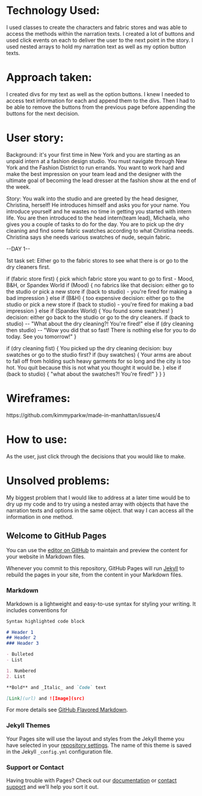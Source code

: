<h1>Technology Used:</h1>
I used classes to create the characters and fabric stores and was able to access the methods within the narration texts. I created a lot of buttons and used click events on each to deliver the user to the next point in the story. I used nested arrays to hold my narration text as well as my option button texts.

<h1> Approach taken:</h1>
I created divs for my text as well as the option buttons. I knew I needed to access text information for each and append them to the divs. Then I had to be able to remove the buttons from the previous page before appending the buttons for the next decision. 

<h1>User story:</h1>

Background: it's your first time in New York and you are starting as an unpaid
intern at a fashion design studio. You must navigate through New York and the
Fashion District to run errands. You want to work hard and make the best
impression on your team lead and the designer with the ultimate goal of becoming
the lead dresser at the fashion show at the end of the week.

Story:
You walk into the studio and are greeted by the head designer, Christina, herself! He
introduces himself and asks you for your name. You introduce yourself and he
wastes no time in getting you started with intern life. You are then introduced
to the head intern(team lead), Michaela, who gives you a couple of tasks to do
for the day. You are to pick up the dry cleaning and find some fabric swatches
according to what Christina needs. Christina says she needs various swatches of nude, sequin fabric.

--DAY 1--

1st task set:
Either go to the fabric stores to see what there is or go to the dry cleaners first.

if (fabric store first) {
  pick which fabric store you want to go to first - Mood, B&H, or Spandex World
  if (Mood) {
    no fabrics like that
    decision: either go to the studio or pick a new store
      if (back to studio) - you're fired for making a bad impression
  } else if (B&H) {
    too expensive
    decision: either go to the studio or pick a new store
      if (back to studio) - you're fired for making a bad impression
  } else if (Spandex World) {
    You found some swatches!
  }
  decision: either go back to the studio or go to the dry cleaners.
  if (back to studio) -- "What about the dry cleaning?! You're fired!"
  else if (dry cleaning then studio) -- "Wow you did that so fast! There is
  nothing else for you to do today. See you tomorrow!"
}

if (dry cleaning fist) {
  You picked up the dry cleaning
  decision: buy swatches or go to the studio first?
  if (buy swatches) {
   Your arms are about to fall off from holding such heavy garments for so long
   and the city is too hot. You quit because this is not what you thought it would be.
  } else if (back to studio) {
  "what about the swatches?! You're fired!"
  }
  }
}
<h1>Wireframes:</h1>
https://github.com/kimmyparkw/made-in-manhattan/issues/4

<h1>How to use:</h1>
As the user, just click through the decisions that you would like to make.

<h1>Unsolved problems:</h1>
My biggest problem that I would like to address at a later time would be to dry up my code and to try using a nested array with objects that have the narration texts and options in the same object. that way I can access all the information in one method.

## Welcome to GitHub Pages

You can use the [editor on GitHub](https://github.com/kimmyparkw/made-in-manhattan/edit/master/README.md) to maintain and preview the content for your website in Markdown files.

Whenever you commit to this repository, GitHub Pages will run [Jekyll](https://jekyllrb.com/) to rebuild the pages in your site, from the content in your Markdown files.

### Markdown

Markdown is a lightweight and easy-to-use syntax for styling your writing. It includes conventions for

```markdown
Syntax highlighted code block

# Header 1
## Header 2
### Header 3

- Bulleted
- List

1. Numbered
2. List

**Bold** and _Italic_ and `Code` text

[Link](url) and ![Image](src)
```

For more details see [GitHub Flavored Markdown](https://guides.github.com/features/mastering-markdown/).

### Jekyll Themes

Your Pages site will use the layout and styles from the Jekyll theme you have selected in your [repository settings](https://github.com/kimmyparkw/made-in-manhattan/settings). The name of this theme is saved in the Jekyll `_config.yml` configuration file.

### Support or Contact

Having trouble with Pages? Check out our [documentation](https://help.github.com/categories/github-pages-basics/) or [contact support](https://github.com/contact) and we’ll help you sort it out.
